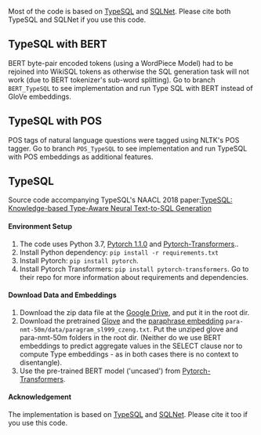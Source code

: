 Most of the code is based on [TypeSQL](https://github.com/taoyds/typesql) and [SQLNet](https://github.com/xiaojunxu/SQLNet). 
Please cite both TypeSQL and SQLNet if you use this code.

## TypeSQL with BERT

BERT byte-pair encoded tokens (using a WordPiece Model) had to be rejoined into WikiSQL tokens as otherwise the SQL generation task will not work (due to BERT tokenizer's sub-word splitting). Go to branch `BERT_TypeSQL` to see implementation and run Type SQL with BERT instead of GloVe embeddings.

## TypeSQL with POS

POS tags of natural language questions were tagged using NLTK's POS tagger. 
Go to branch `POS_TypeSQL` to see implementation and run TypeSQL with POS embeddings as additional features. 

## TypeSQL

Source code accompanying TypeSQL's NAACL 2018 paper:[TypeSQL: Knowledge-based Type-Aware Neural Text-to-SQL Generation
](https://arxiv.org/abs/1804.09769)

#### Environment Setup

1. The code uses Python 3.7, [Pytorch 1.1.0](https://pytorch.org/previous-versions/) and [Pytorch-Transformers](https://github.com/huggingface/pytorch-transformers)..
2. Install Python dependency: `pip install -r requirements.txt`
3. Install Pytorch: `pip install pytorch`.
4. Install Pytorch Transformers: `pip install pytorch-transformers`. Go to their repo for more information about requirements and dependencies.

#### Download Data and Embeddings

1. Download the zip data file at the [Google Drive](https://drive.google.com/file/d/1CGIRCjwf2bgmWl3UyjY1yJpP4nU---Q0/view?usp=sharing), and put it in the root dir.
2. Download the pretrained [Glove](https://nlp.stanford.edu/data/wordvecs/glove.42B.300d.zip) and the [paraphrase embedding](https://drive.google.com/file/d/1iWTowxEG1-KZyq-fHP6cb6dNqMh4eHiN/view?usp=sharing) `para-nmt-50m/data/paragram_sl999_czeng.txt`. Put the unziped glove and para-nmt-50m folders in the root dir. (Neither do we use BERT embeddings to predict aggregate values in the SELECT clause nor to compute Type embeddings - as in both cases there is no context to disentangle).
3. Use the pre-trained BERT model ('uncased') from [Pytorch-Transformers](https://github.com/huggingface/pytorch-transformers).

#### Acknowledgement

The implementation is based on [TypeSQL](https://github.com/taoyds/typesql) and [SQLNet](https://github.com/xiaojunxu/SQLNet). Please cite it too if you use this code.
